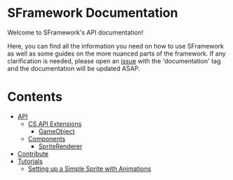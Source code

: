 # SFramework Documentation
Welcome to SFramework's API documentation!

Here, you can find all the information you need on how to use SFramework as well as some guides on the more nuanced parts of the framework.  If any clarification is needed, please open an [issue](https://github.com/mitchwadair/sidescroller-framework/issues) with the 'documentation' tag and the documentation will be updated ASAP.

# Contents
- [API](https://github.com/mitchwadair/sidescroller-framework/tree/master/doc/API)
  - [CS API Extensions](https://github.com/mitchwadair/sidescroller-framework/tree/master/doc/API/CS%20API%20Extensions)
    - [GameObject](https://github.com/mitchwadair/sidescroller-framework/blob/master/doc/API/CS%20API%20Extensions/GameObject.md)
  - [Components](https://github.com/mitchwadair/sidescroller-framework/tree/master/doc/API/Components)
    - [SpriteRenderer](https://github.com/mitchwadair/sidescroller-framework/blob/master/doc/API/Components/SpriteRenderer.md)
- [Contribute](https://github.com/mitchwadair/sidescroller-framework/tree/master/doc/Contribute)
- [Tutorials](https://github.com/mitchwadair/sidescroller-framework/tree/master/doc/Tutorials)
  - [Setting up a Simple Sprite with Animations](https://github.com/mitchwadair/sidescroller-framework/blob/master/doc/Tutorials/Setting%20Up%20a%20Simple%20Sprite%20with%20Animation.md)

